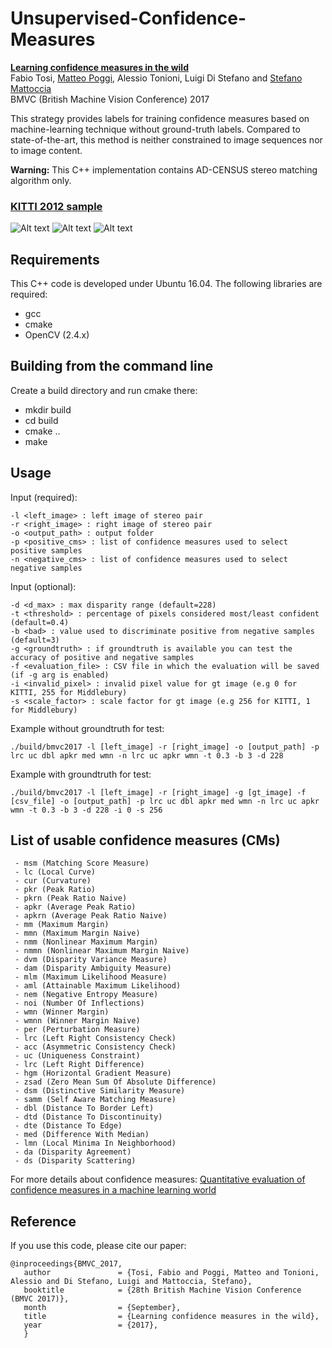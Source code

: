 # Unsupervised-Confidence-Measures

**[Learning confidence measures in the wild](http://vision.deis.unibo.it/~smatt/Papers/BMVC2017/BMVC_2017.pdf)**  
Fabio Tosi, [Matteo Poggi](https://vision.disi.unibo.it/~mpoggi/), Alessio Tonioni, Luigi Di Stefano and [Stefano Mattoccia](https://vision.disi.unibo.it/~smatt/Site/Home.html)   
BMVC (British Machine Vision Conference) 2017

This strategy provides labels for training confidence measures based on machine-learning technique without ground-truth labels. Compared to state-of-the-art, this method is neither constrained to image sequences nor to image content. 

**Warning:** This C++ implementation contains AD-CENSUS stereo matching algorithm only.

### [KITTI 2012 sample](http://www.cvlibs.net/datasets/kitti/raw_data.php)

![Alt text](https://github.com/fabiotosi92/Unsupervised-Confidence-Measures/blob/master/images/000059_10/disparity.png?raw=true "disparity")
![Alt text](https://github.com/fabiotosi92/Unsupervised-Confidence-Measures/blob/master/images/000059_10/rgb_samples.png?raw=true "rgb_samples")
![Alt text](https://github.com/fabiotosi92/Unsupervised-Confidence-Measures/blob/master/images/000059_10/disparity_positive.png?raw=true "correct_disparities" )

## Requirements
This C++ code is developed under Ubuntu 16.04. The following libraries are required:
- gcc
- cmake 
- OpenCV (2.4.x)

## Building from the command line
Create a build directory and run cmake there:

 - mkdir build
 - cd build 
 - cmake ..
 - make

## Usage
Input (required):

    -l <left_image> : left image of stereo pair 
    -r <right_image> : right image of stereo pair
    -o <output_path> : output folder  
    -p <positive_cms> : list of confidence measures used to select positive samples
    -n <negative_cms> : list of confidence measures used to select negative samples
    
Input (optional):

    -d <d_max> : max disparity range (default=228)
    -t <threshold> : percentage of pixels considered most/least confident (default=0.4)
    -b <bad> : value used to discriminate positive from negative samples (default=3)
    -g <groundtruth> : if groundtruth is available you can test the accuracy of positive and negative samples
    -f <evaluation_file> : CSV file in which the evaluation will be saved (if -g arg is enabled)
    -i <invalid_pixel> : invalid pixel value for gt image (e.g 0 for KITTI, 255 for Middlebury) 
    -s <scale_factor> : scale factor for gt image (e.g 256 for KITTI, 1 for Middlebury)
Example without groundtruth for test:

```shell
./build/bmvc2017 -l [left_image] -r [right_image] -o [output_path] -p lrc uc dbl apkr med wmn -n lrc uc apkr wmn -t 0.3 -b 3 -d 228
```
Example with groundtruth for test:

```shell
./build/bmvc2017 -l [left_image] -r [right_image] -g [gt_image] -f [csv_file] -o [output_path] -p lrc uc dbl apkr med wmn -n lrc uc apkr wmn -t 0.3 -b 3 -d 228 -i 0 -s 256
```
    
 ## List of usable confidence measures (CMs) 
 
     - msm (Matching Score Measure)
     - lc (Local Curve)
     - cur (Curvature)
     - pkr (Peak Ratio)
     - pkrn (Peak Ratio Naive)
     - apkr (Average Peak Ratio)
     - apkrn (Average Peak Ratio Naive)
     - mm (Maximum Margin)
     - mmn (Maximum Margin Naive)
     - nmm (Nonlinear Maximum Margin)
     - nmmn (Nonlinear Maximum Margin Naive)
     - dvm (Disparity Variance Measure)
     - dam (Disparity Ambiguity Measure)
     - mlm (Maximum Likelihood Measure)
     - aml (Attainable Maximum Likelihood)
     - nem (Negative Entropy Measure)
     - noi (Number Of Inflections)
     - wmn (Winner Margin)
     - wmnn (Winner Margin Naive)
     - per (Perturbation Measure)
     - lrc (Left Right Consistency Check)
     - acc (Asymmetric Consistency Check)
     - uc (Uniqueness Constraint)
     - lrc (Left Right Difference)
     - hgm (Horizontal Gradient Measure)
     - zsad (Zero Mean Sum Of Absolute Difference)
     - dsm (Distinctive Similarity Measure)
     - samm (Self Aware Matching Measure)
     - dbl (Distance To Border Left)
     - dtd (Distance To Discontinuity)
     - dte (Distance To Edge)
     - med (Difference With Median)
     - lmn (Local Minima In Neighborhood)
     - da (Disparity Agreement)
     - ds (Disparity Scattering)
     
For more details about confidence measures: [Quantitative evaluation of confidence measures in a machine learning world](http://vision.deis.unibo.it/~smatt/Papers/ICCV2017/ICCV_2017_confidence_measures.pdf) 

## Reference

If you use this code, please cite our paper: 
```
@inproceedings{BMVC_2017,
   author               = {Tosi, Fabio and Poggi, Matteo and Tonioni, Alessio and Di Stefano, Luigi and Mattoccia, Stefano},
   booktitle            = {28th British Machine Vision Conference (BMVC 2017)},
   month                = {September},
   title                = {Learning confidence measures in the wild},
   year                 = {2017},
   }
```
